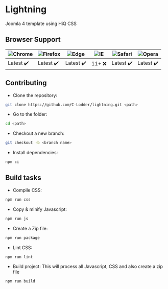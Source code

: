 # Lightning
Joomla 4 template using HiQ CSS

## Browser Support

![Chrome](https://raw.github.com/alrra/browser-logos/master/src/chrome/chrome_48x48.png) | ![Firefox](https://raw.github.com/alrra/browser-logos/master/src/firefox/firefox_48x48.png) | ![Edge](https://raw.github.com/alrra/browser-logos/master/src/edge/edge_48x48.png) | ![IE](https://raw.github.com/alrra/browser-logos/master/src/archive/internet-explorer_9-11/internet-explorer_9-11_48x48.png) | ![Safari](https://raw.github.com/alrra/browser-logos/master/src/safari/safari_48x48.png) | ![Opera](https://raw.github.com/alrra/browser-logos/master/src/opera/opera_48x48.png)
--- | --- | --- | --- | --- | --- |
Latest :heavy_check_mark: | Latest :heavy_check_mark: | Latest :heavy_check_mark: | 11+ :x: | Latest :heavy_check_mark: | Latest :heavy_check_mark: |

## Contributing
- Clone the repository:
```bash
git clone https://github.com/C-Lodder/lightning.git <path>
```
- Go to the folder:
```bash
cd <path>
```
- Checkout a new branch:
```bash
git checkout -b <branch name>
```
- Install dependencies:
```bash
npm ci
```

## Build tasks
- Compile CSS:
```bash
npm run css
```
- Copy &amp; minify Javascript:
```bash
npm run js
```
- Create a Zip file:
```bash
npm run package
```
- Lint CSS:
```bash
npm run lint
```
- Build project:
This will process all Javascript, CSS and also create a zip file
```bash
npm run build
```
